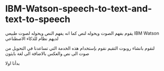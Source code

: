 # IBM-Watson-speech-to-text-and-text-to-speech
يقوم بفهم الصوت ويحوله لنص كما انه يفهم النص ويحوله لصوت طبيعي IBM Watson لديهم نظام للذكاء الاصطناعي 

لنقوم بانشاء روبوت التقيم نقوم بإستخدام هذه الخدمة التي تساعدنا في التحويل من صوت الى نص والعكس بالاضافة الى لغة بايثون 

بدأنا اولا


